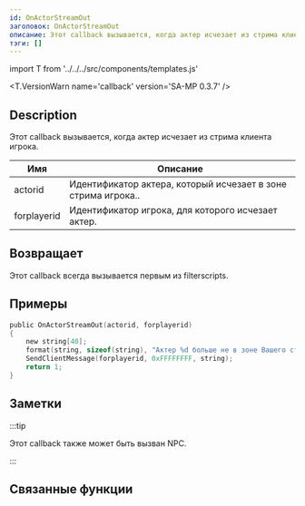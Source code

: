 ```yaml
---
id: OnActorStreamOut
заголовок: OnActorStreamOut
описание: Этот callback вызывается, когда актер исчезает из стрима клиента игрока.
тэги: []
---
```


import T from '../../../src/components/templates.js'

<T.VersionWarn name='callback' version='SA-MP 0.3.7' />

## Description

Этот callback вызывается, когда актер исчезает из стрима клиента игрока.

| Имя         | Описание                                                       |
| ----------- | -------------------------------------------------------------- |
| actorid     | Идентификатор актера, который исчезает в зоне стрима игрока..  |
| forplayerid | Идентификатор игрока, для которого исчезает актер.             |

## Возвращает

Этот callback всегда вызывается первым из filterscripts.

## Примеры

```c
public OnActorStreamOut(actorid, forplayerid)
{
    new string[40];
    format(string, sizeof(string), "Актер %d больше не в зоне Вашего стрима.", actorid);
    SendClientMessage(forplayerid, 0xFFFFFFFF, string);
    return 1;
}
```

## Заметки

:::tip

Этот callback также может быть вызван NPC.

:::

## Связанные функции
